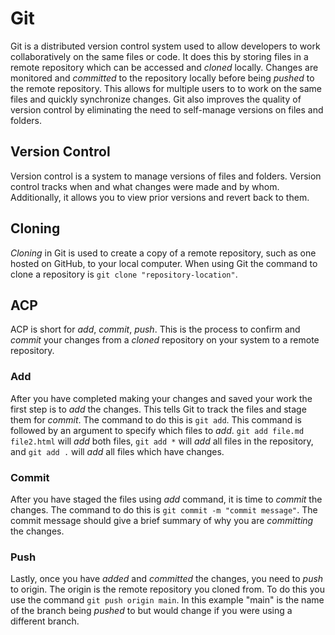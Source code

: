 # Git

Git is a distributed version control system used to allow developers to work collaboratively on the same files or code. It does this by storing files in a remote repository which can be accessed and *cloned* locally. Changes are monitored and *committed* to the repository locally before being *pushed* to the remote repository. This allows for multiple users to to work on the same files and quickly synchronize changes. Git also improves the quality of version control by eliminating the need to self-manage versions on files and folders.

## Version Control

Version control is a system to manage versions of files and folders. Version control tracks when and what changes were made and by whom. Additionally, it allows you to view prior versions and revert back to them.

## Cloning

*Cloning* in Git is used to create a copy of a remote repository, such as one hosted on GitHub, to your local computer. When using Git the command to clone a repository is `git clone "repository-location"`.

## ACP

ACP is short for *add*, *commit*, *push*. This is the process to confirm and *commit* your changes from a *cloned* repository on your system to a remote repository.

### Add

After you have completed making your changes and saved your work the first step is to *add* the changes. This tells Git to track the files and stage them for *commit*. The command to do this is `git add`. This command is followed by an argument to specify which files to *add*. `git add file.md file2.html` will *add* both files, `git add *` will *add* all files in the repository, and `git add .` will *add* all files which have changes.

### Commit

After you have staged the files using *add* command, it is time to *commit* the changes. The command to do this is `git commit -m "commit message"`. The commit message should give a brief summary of why you are *committing* the changes.

### Push

Lastly, once you have *added* and *committed* the changes, you need to *push* to origin. The origin is the remote repository you cloned from. To do this you use the command `git push origin main`. In this example "main" is the name of the branch being *pushed* to but would change if you were using a different branch.
